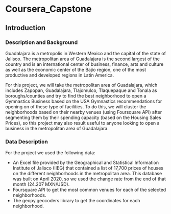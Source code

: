 # Coursera_Capstone

## Introduction

### Description and Background
Guadalajara is a metropolis in Western Mexico and the capital of the state of Jalisco. The metropolitan area of Guadalajara is the second largest of the country and is an international center of business, finance, arts and culture as well as the economic center of the Bajío region, one of the most productive and developed regions in Latin America.

For this project, we will take the metropolitan area of Guadalajara, which includes Zapopan, Guadalajara, Tlajomulco, Tlaquepaque and Tonala as boroughs/counties and try to find the best neighborhood to open a Gymnastics Business based on the USA Gymnastics recommendations for opening on of these type of facilities.
To do this, we will cluster the neighborhoods based on their nearby venues (using Foursquare API) after segmenting them by their spending capacity (based on the Housing Sales Prices), so this project may also result useful to anyone looking to open a business in the metropolitan area of Guadalajara.

### Data Description
For the project we used the following data:
  * An Excel file provided by the Geographical and Statistical Information Institute of Jalisco (IIEG) that contained a list of 17,700 prices of houses on the different neighborhoods in the metropolitan area. This database was built on April 2020, so we used the change rate from the end of that month (24.207 MXN/USD). 
  * Foursquare API to get the most common venues for each of the selected neighborhoods.
  * The geopy.geocoders library to get the coordinates for each neighborhood.
